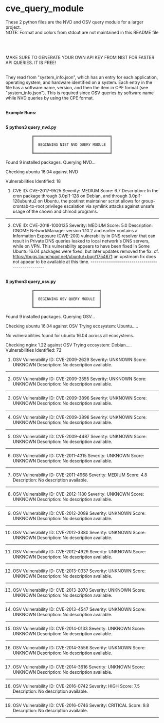 # cve_query_module
These 2 python files are the NVD and OSV query module for a larger project.<br>
NOTE: Format and colors from stdout are not maintained in this README file<br><br>

<br><br>MAKE SURE TO GENERATE YOUR OWN API KEY FROM NIST FOR FASTER API QUERIES. IT IS FREE!<br><br>

They read from "system_info.json", which has an entry for each application, operating system, and hardware identified on a system. 
Each entry in the file has a software name, version, and then the item in CPE format (see "system_info.json"). 
This is required since OSV queries by software name while NVD queries by using the CPE format.<br><br>


**Example Runs:**<br><br>


**$ python3 query_nvd.py**


                ╔═══════════════════════════════════╗
                ║                                   ║
                ║  BEGINNING NIST NVD QUERY MODULE  ║
                ║                                   ║
                ╚═══════════════════════════════════╝


Found 9 installed packages. Querying NVD...


Checking ubuntu 16.04 against NVD

Vulnerabilities Identified: 18

1. CVE ID: CVE-2017-9525
Severity: MEDIUM
Score: 6.7
Description: In the cron package through 3.0pl1-128 on Debian, and through 3.0pl1-128ubuntu2 on Ubuntu, the postinst maintainer script allows for group-crontab-to-root privilege escalation via symlink attacks against unsafe usage of the chown and chmod programs.
--------------------------------------------------
2. CVE ID: CVE-2018-1000135
Severity: MEDIUM
Score: 5.0
Description: GNOME NetworkManager version 1.10.2 and earlier contains a Information Exposure (CWE-200) vulnerability in DNS resolver that can result in Private DNS queries leaked to local network's DNS servers, while on VPN. This vulnerability appears to have been fixed in Some Ubuntu 16.04 packages were fixed, but later updates removed the fix. cf. https://bugs.launchpad.net/ubuntu/+bug/1754671 an upstream fix does not appear to be available at this time.
--------------------------------------------------<br><br> 



**$ python3 query_osv.py**


                ╔══════════════════════════════╗
                ║                              ║
                ║  BEGINNING OSV QUERY MODULE  ║
                ║                              ║
                ╚══════════════════════════════╝


Found 9 installed packages. Querying OSV...


Checking ubuntu 16.04 against OSV
Trying ecosystem: Ubuntu.....

No vulnerabilities found for ubuntu 16.04 across all ecosystems.


Checking nginx 1.22 against OSV
Trying ecosystem: Debian.....
Vulnerabilities Identified: 72

1. OSV Vulnerability ID: CVE-2009-2629
Severity: UNKNOWN
Score: UNKNOWN
Description: No description available.
--------------------------------------------------
2. OSV Vulnerability ID: CVE-2009-3555
Severity: UNKNOWN
Score: UNKNOWN
Description: No description available.
--------------------------------------------------
3. OSV Vulnerability ID: CVE-2009-3896
Severity: UNKNOWN
Score: UNKNOWN
Description: No description available.
--------------------------------------------------
4. OSV Vulnerability ID: CVE-2009-3898
Severity: UNKNOWN
Score: UNKNOWN
Description: No description available.
--------------------------------------------------
5. OSV Vulnerability ID: CVE-2009-4487
Severity: UNKNOWN
Score: UNKNOWN
Description: No description available.
--------------------------------------------------
6. OSV Vulnerability ID: CVE-2011-4315
Severity: UNKNOWN
Score: UNKNOWN
Description: No description available.
--------------------------------------------------
7. OSV Vulnerability ID: CVE-2011-4968
Severity: MEDIUM
Score: 4.8
Description: No description available.
--------------------------------------------------
8. OSV Vulnerability ID: CVE-2012-1180
Severity: UNKNOWN
Score: UNKNOWN
Description: No description available.
--------------------------------------------------
9. OSV Vulnerability ID: CVE-2012-2089
Severity: UNKNOWN
Score: UNKNOWN
Description: No description available.
--------------------------------------------------
10. OSV Vulnerability ID: CVE-2012-3380
Severity: UNKNOWN
Score: UNKNOWN
Description: No description available.
--------------------------------------------------
11. OSV Vulnerability ID: CVE-2012-4929
Severity: UNKNOWN
Score: UNKNOWN
Description: No description available.
--------------------------------------------------
12. OSV Vulnerability ID: CVE-2013-0337
Severity: UNKNOWN
Score: UNKNOWN
Description: No description available.
--------------------------------------------------
13. OSV Vulnerability ID: CVE-2013-2070
Severity: UNKNOWN
Score: UNKNOWN
Description: No description available.
--------------------------------------------------
14. OSV Vulnerability ID: CVE-2013-4547
Severity: UNKNOWN
Score: UNKNOWN
Description: No description available.
--------------------------------------------------
15. OSV Vulnerability ID: CVE-2014-0133
Severity: UNKNOWN
Score: UNKNOWN
Description: No description available.
--------------------------------------------------
16. OSV Vulnerability ID: CVE-2014-3556
Severity: UNKNOWN
Score: UNKNOWN
Description: No description available.
--------------------------------------------------
17. OSV Vulnerability ID: CVE-2014-3616
Severity: UNKNOWN
Score: UNKNOWN
Description: No description available.
--------------------------------------------------
18. OSV Vulnerability ID: CVE-2016-0742
Severity: HIGH
Score: 7.5
Description: No description available.
--------------------------------------------------
19. OSV Vulnerability ID: CVE-2016-0746
Severity: CRITICAL
Score: 9.8
Description: No description available.
--------------------------------------------------
